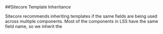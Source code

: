 ##Sitecore Template Inheritance

Sitecore recommends inheriting templates if the same fields are being used across multiple components.
Most of the components in LSS have the same field name, so we inherit the 
